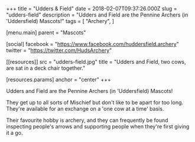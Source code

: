 +++
title = "Udders & Field"
date = 2018-02-07T09:37:26.000Z
slug = "udders-field"
description = "Udders and Field are the Pennine Archers (in 'Uddersfield) Mascots!"
tags = [
  "Archery",
]

[menu.main]
parent = "Mascots"

[social]
facebook = "https://www.facebook.com/huddersfield.archery"
twitter = "https://twitter.com/HudsArchery"

[[resources]]
src = "udders-field.jpg"
title = "Udders and Field, two cows, are sat in a deck chair together."

  [resources.params]
  anchor = "center"
+++

Udders and Field are the Pennine Archers (in 'Uddersfield) Mascots!

They get up to all sorts of Mischief but don't like to be apart for too long. They're available for an exchange on a 'one cow at a time' basis.

Their favourite hobby is archery, and they can frequently be found inspecting people's arrows and supporting people when they're first giving it a go.
